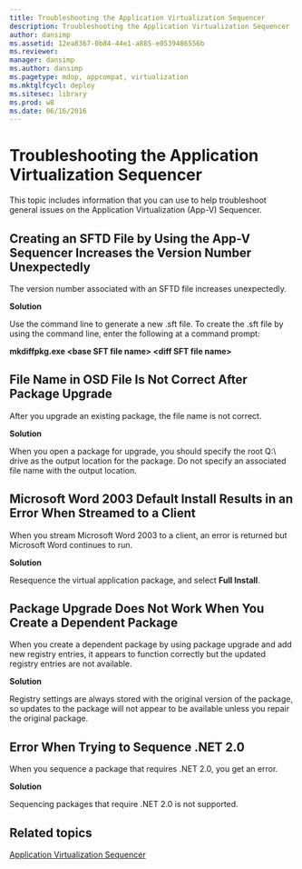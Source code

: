 ```yaml
---
title: Troubleshooting the Application Virtualization Sequencer
description: Troubleshooting the Application Virtualization Sequencer
author: dansimp
ms.assetid: 12ea8367-0b84-44e1-a885-e0539486556b
ms.reviewer: 
manager: dansimp
ms.author: dansimp
ms.pagetype: mdop, appcompat, virtualization
ms.mktglfcycl: deploy
ms.sitesec: library
ms.prod: w8
ms.date: 06/16/2016
---
```



# Troubleshooting the Application Virtualization Sequencer


This topic includes information that you can use to help troubleshoot general issues on the Application Virtualization (App-V) Sequencer.

## Creating an SFTD File by Using the App-V Sequencer Increases the Version Number Unexpectedly


The version number associated with an SFTD file increases unexpectedly.

**Solution**

Use the command line to generate a new .sft file. To create the .sft file by using the command line, enter the following at a command prompt:

**mkdiffpkg.exe &lt;base SFT file name&gt; &lt;diff SFT file name&gt;**

## <a href="" id="file-name-in-osd-file-is-not-correct-after-package-upgrade-"></a>File Name in OSD File Is Not Correct After Package Upgrade


After you upgrade an existing package, the file name is not correct.

**Solution**

When you open a package for upgrade, you should specify the root Q:\\ drive as the output location for the package. Do not specify an associated file name with the output location.

## Microsoft Word 2003 Default Install Results in an Error When Streamed to a Client


When you stream Microsoft Word 2003 to a client, an error is returned but Microsoft Word continues to run.

**Solution**

Resequence the virtual application package, and select **Full Install**.

## Package Upgrade Does Not Work When You Create a Dependent Package


When you create a dependent package by using package upgrade and add new registry entries, it appears to function correctly but the updated registry entries are not available.

**Solution**

Registry settings are always stored with the original version of the package, so updates to the package will not appear to be available unless you repair the original package.

## Error When Trying to Sequence .NET 2.0


When you sequence a package that requires .NET 2.0, you get an error.

**Solution**

Sequencing packages that require .NET 2.0 is not supported.

## Related topics


[Application Virtualization Sequencer](application-virtualization-sequencer.md)

 

 





